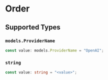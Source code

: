 # Order


## Supported Types

### `models.ProviderName`

```typescript
const value: models.ProviderName = "OpenAI";
```

### `string`

```typescript
const value: string = "<value>";
```

